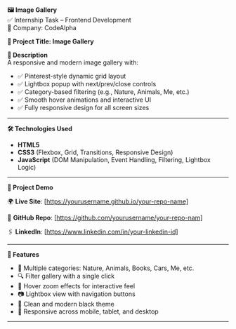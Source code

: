 **🖼️ Image Gallery**  
✅ Internship Task – Frontend Development  
🏢 Company: CodeAlpha  

**📄 Project Title: Image Gallery**  

**🔹 Description**  
A responsive and modern image gallery with:

- ✅ Pinterest-style dynamic grid layout
- ✅ Lightbox popup with next/prev/close controls
- ✅ Category-based filtering (e.g., Nature, Animals, Me, etc.)
- ✅ Smooth hover animations and interactive UI
- ✅ Fully responsive design for all screen sizes

---

**🛠 Technologies Used**  

- **HTML5**  
- **CSS3** (Flexbox, Grid, Transitions, Responsive Design)  
- **JavaScript** (DOM Manipulation, Event Handling, Filtering, Lightbox Logic)

---

**🔗 Project Demo**  

🌍 **Live Site**: [https://yourusername.github.io/your-repo-name]

📂 **GitHub Repo**: [https://github.com/yourusername/your-repo-nam]

🖇 **LinkedIn**: [https://www.linkedin.com/in/your-linkedin-id]

---

**📸 Features**  

- 📁 Multiple categories: Nature, Animals, Books, Cars, Me, etc.  
- 🔍 Filter gallery with a single click  
- 🌠 Hover zoom effects for interactive feel  
- 📷 Lightbox view with navigation buttons  
- 🖤 Clean and modern black theme  
- 📱 Responsive across mobile, tablet, and desktop  

---

